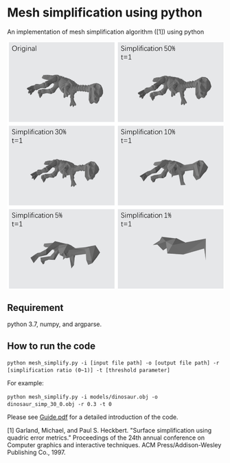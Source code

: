 # Mesh simplification using python
An implementation of mesh simplification algorithm ([1]) using python

![dinosaur](sample_img.png)

## Requirement
python 3.7, numpy, and argparse.

## How to run the code
```python mesh_simplify.py -i [input file path] -o [output file path] -r [simplification ratio (0~1)] -t [threshold parameter]```

For example:

```python mesh_simplify.py -i models/dinosaur.obj -o dinosaur_simp_30_0.obj -r 0.3 -t 0```

Please see [Guide.pdf](Guide.pdf) for a detailed introduction of the code.

[1] Garland, Michael, and Paul S. Heckbert. "Surface simplification using quadric error metrics." Proceedings of the 24th annual conference on Computer graphics and interactive techniques. ACM Press/Addison-Wesley Publishing Co., 1997.
